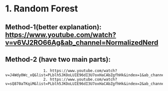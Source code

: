 # 1. Random Forest
## Method-1(better explanation): https://www.youtube.com/watch?v=v6VJ2RO66Ag&ab_channel=NormalizedNerd 

## Method-2 (have two main parts): 
                     1. https://www.youtube.com/watch?v=J4Wdy0Wc_xQ&list=PLblh5JKOoLUIE96dI3U7oxHaCAbZgfhHk&index=1&ab_channel=StatQuestwithJoshStarmer
                     2. https://www.youtube.com/watch?v=sQ870aTKqiM&list=PLblh5JKOoLUIE96dI3U7oxHaCAbZgfhHk&index=2&ab_channel=StatQuestwithJoshStarmer 
